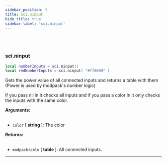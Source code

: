 ```yaml
---
sidebar_position: 5
title: sci.ninput
hide_title: true
sidebar-label: 'sci.ninput'
---
```


<br></br>

### sci.ninput

```lua
local numberInputs = sci.ninput()
local redNumberInputs = sci.ninput( "#ff0000" )
```

Gets the power value of all connected inputs and returns a table with them (Power is used by modpack's number logic)

If you pass nil in it checks all inputs and if you pass a color in it only checks the inputs with the same color.

<strong>Arguments:</strong> <br></br>

- <code>color</code> [<strong> string </strong>]: The color

<strong>Returns:</strong> <br></br>

- <code>modpacktable</code> [<strong> table </strong>]: All connected inputs.
---
